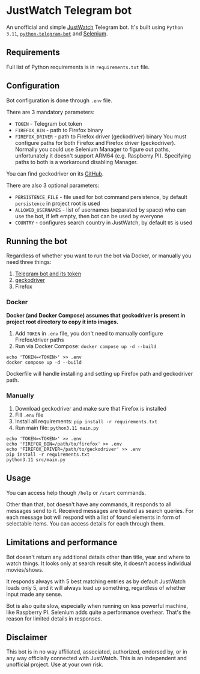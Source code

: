 # JustWatch Telegram bot

An unofficial and simple [JustWatch](https://www.justwatch.com/) Telegram bot.
It's built using `Python 3.11`, [`python-telegram-bot`](https://python-telegram-bot.org/) and [Selenium](https://www.selenium.dev/).



## Requirements

Full list of Python requirements is in `requirements.txt` file.



## Configuration

Bot configuration is done through `.env` file.

There are 3 mandatory parameters:
 * `TOKEN` - Telegram bot token
 * `FIREFOX_BIN` - path to Firefox binary
 * `FIREFOX_DRIVER` - path to Firefox driver (geckodriver) binary
You must configure paths for both Firefox and Firefox driver (geckodriver).
Normally you could use Selenium Manager to figure out paths, unfortunately it doesn't support ARM64 (e.g. Raspberry PI).
Specifying paths to both is a workaround disabling Manager.

You can find geckodriver on its [GitHub](https://github.com/mozilla/geckodriver/releases).

There are also 3 optional parameters:
 * `PERSISTENCE_FILE` - file used for bot command persistence, by default `persistence` in project root is used
 * `ALLOWED_USERNAMES` - list of usernames (separated by space) who can use the bot, if left empty, then bot can be used by everyone
 * `COUNTRY` - configures search country in JustWatch, by default `US` is used



## Running the bot

Regardless of whether you want to run the bot via Docker, or manually you need three things:
1. [Telegram bot and its token](https://core.telegram.org/bots/tutorial)
2. [geckodriver](https://github.com/mozilla/geckodriver/releases)
3. Firefox


### Docker

**Docker (and Docker Compose) assumes that geckodriver is present in project root directory to copy it into images.**

1. Add `TOKEN` in `.env` file, you don't need to manually configure Firefox/driver paths
2. Run via Docker Compose: `docker compose up -d --build`

```shell
echo 'TOKEN=<TOKEN>' >> .env
docker compose up -d --build
```

Dockerfile will handle installing and setting up Firefox path and geckodriver path.


### Manually

1. Download geckodriver and make sure that Firefox is installed
2. Fill `.env` file
3. Install all requirements: `pip install -r requirements.txt`
4. Run main file: `python3.11 main.py`

```shell
echo 'TOKEN=<TOKEN>' >> .env
echo 'FIREFOX_BIN=/path/to/firefox' >> .env
echo 'FIREFOX_DRIVER=/path/to/geckodriver' >> .env
pip install -r requirements.txt
python3.11 src/main.py
```



## Usage

You can access help though `/help` or `/start` commands.

Other than that, bot doesn't have any commands, it responds to all messages send to it.
Received messages are treated as search queries.
For each message bot will respond with a list of found elements in form of selectable items.
You can access details for each through them.



## Limitations and performance

Bot doesn't return any additional details other than title, year and where to watch things.
It looks only at search result site, it doesn't access individual movies/shows.

It responds always with 5 best matching entries as by default JustWatch loads only 5, and it will always load up something, regardless of whether input made any sense.

Bot is also quite slow, especially when running on less powerful machine, like Raspberry PI.
Selenium adds quite a performance overhear.
That's the reason for limited details in responses.



## Disclaimer

This bot is in no way affiliated, associated, authorized, endorsed by, or in any way officially connected with JustWatch.
This is an independent and unofficial project.
Use at your own risk.
